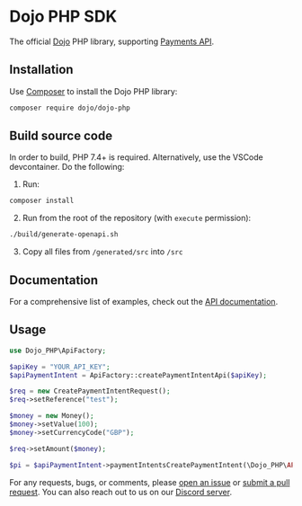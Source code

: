 # Dojo PHP SDK

The official [Dojo][dojo] PHP library, supporting [Payments API][api-docs].

## Installation

Use [Composer](https://getcomposer.org/) to install the Dojo PHP library:

```sh
composer require dojo/dojo-php
```

## Build source code

In order to build, PHP 7.4+ is required. Alternatively, use the VSCode devcontainer.
Do the following:

1. Run:

```sh
composer install
```

2. Run from the root of the repository (with `execute` permission):

```sh
./build/generate-openapi.sh
```

3. Copy all files from `/generated/src` into `/src`

## Documentation

For a comprehensive list of examples, check out the [API documentation][api-docs].

## Usage

```php
use Dojo_PHP\ApiFactory;

$apiKey = "YOUR_API_KEY";
$apiPaymentIntent = ApiFactory::createPaymentIntentApi($apiKey);

$req = new CreatePaymentIntentRequest();
$req->setReference("test");

$money = new Money();
$money->setValue(100);
$money->setCurrencyCode("GBP");

$req->setAmount($money);

$pi = $apiPaymentIntent->paymentIntentsCreatePaymentIntent(\Dojo_PHP\API_VERSION, $req);
```

For any requests, bugs, or comments, please [open an issue][issues] or [submit a pull request][pulls]. You can also reach out to us on our [Discord server][discord].

[api-docs]: https://docs.dojo.tech/payments/api
[issues]: https://github.com/dojo-engineering/Dojo.PHP/issues
[pulls]: https://github.com/dojo-engineering/Dojo.PHP/pulls
[dojo]: https://dojo.tech
[discord]: https://discord.gg/tTG98EWVdB